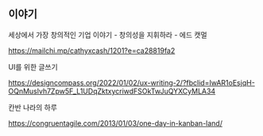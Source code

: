 ## 이야기 

세상에서 가장 창의적인 기업 이야기 - 창의성을 지휘하라 - 에드 캣멀

https://mailchi.mp/cathyxcash/1201?e=ca28819fa2


UI를 위한 글쓰기

https://designcompass.org/2022/01/02/ux-writing-2/?fbclid=IwAR1oEsjqH-OQnMuslvh7Zpw5F_L1UDqZktxycriwdFSOkTwJuQYXCyMLA34


칸반 나라의 하루

https://congruentagile.com/2013/01/03/one-day-in-kanban-land/
